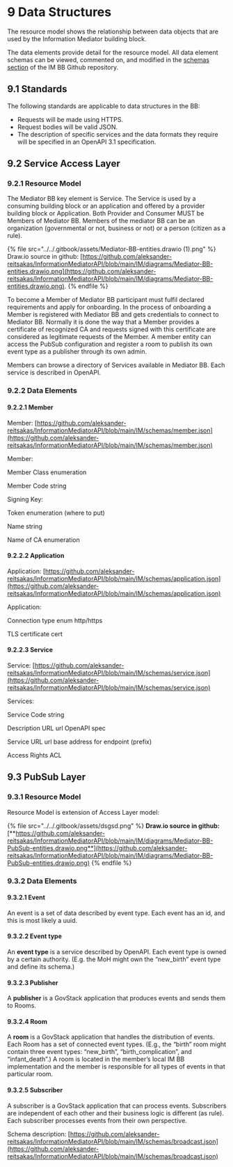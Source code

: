 # 9 Data Structures

The resource model shows the relationship between data objects that are used by the Information Mediator building block.

The data elements provide detail for the resource model. All data element schemas can be viewed, commented on, and modified in the [schemas section](https://github.com/aleksander-reitsakas/InformationMediatorAPI/tree/main/IM/schemas) of the IM BB Github repository.

## 9.1 Standards

The following standards are applicable to data structures in the BB:&#x20;

* Requests will be made using HTTPS.&#x20;
* Request bodies will be valid JSON.&#x20;
* The description of specific services and the data formats they require will be specified in an OpenAPI 3.1 specification.

## 9.2 Service Access Layer

### 9.2.1 Resource Model

The Mediator BB key element is Service. The Service is used by a consuming building block or an application and offered by a provider building block or Application. Both Provider and Consumer MUST be Members of Mediator BB. Members of the mediator BB can be an organization (governmental or not, business or not) or a person (citizen as a rule).

{% file src="../../.gitbook/assets/Mediator-BB-entities.drawio (1).png" %}
Draw.io source in github: [https://github.com/aleksander-reitsakas/InformationMediatorAPI/blob/main/IM/diagrams/Mediator-BB-entities.drawio.png](https://github.com/aleksander-reitsakas/InformationMediatorAPI/blob/main/IM/diagrams/Mediator-BB-entities.drawio.png).
{% endfile %}

To become a Member of Mediator BB participant must fulfil declared requirements and apply for onboarding. In the process of onboarding a Member is registered with Mediator BB and gets credentials to connect to Mediator BB. Normally it is done the way that a Member provides a certificate of recognized CA and requests signed with this certificate are considered as legitimate requests of the Member. A member entity can access the PubSub configuration and register a room to publish its own event type as a publisher through its own admin.&#x20;

Members can browse a directory of Services available in Mediator BB. Each service is described in OpenAPI.

### 9.2.2 Data Elements

#### 9.2.2.1 Member

Member: [https://github.com/aleksander-reitsakas/InformationMediatorAPI/blob/main/IM/schemas/member.json](https://github.com/aleksander-reitsakas/InformationMediatorAPI/blob/main/IM/schemas/member.json)

Member:&#x20;

Member Class enumeration&#x20;

Member Code string&#x20;

Signing Key:&#x20;

Token enumeration (where to put)&#x20;

Name string&#x20;

Name of CA enumeration

#### 9.2.2.2 Application

Application: [https://github.com/aleksander-reitsakas/InformationMediatorAPI/blob/main/IM/schemas/application.json](https://github.com/aleksander-reitsakas/InformationMediatorAPI/blob/main/IM/schemas/application.json)

Application:&#x20;

Connection type enum http/https&#x20;

TLS certificate cert

#### 9.2.2.3 Service

Service: [https://github.com/aleksander-reitsakas/InformationMediatorAPI/blob/main/IM/schemas/service.json](https://github.com/aleksander-reitsakas/InformationMediatorAPI/blob/main/IM/schemas/service.json)

Services:&#x20;

Service Code string&#x20;

Description URL url OpenAPI spec&#x20;

Service URL url base address for endpoint (prefix)&#x20;

Access Rights ACL

## **9.3 PubSub Layer**

### 9.3.1 Resource Model&#x20;

Resource Model is extension of Access Layer model:

{% file src="../../.gitbook/assets/dsgsd.png" %}
**Draw.io source in github:** [**https://github.com/aleksander-reitsakas/InformationMediatorAPI/blob/main/IM/diagrams/Mediator-BB-PubSub-entities.drawio.png**](https://github.com/aleksander-reitsakas/InformationMediatorAPI/blob/main/IM/diagrams/Mediator-BB-PubSub-entities.drawio.png)
{% endfile %}

### 9.3.2 Data Elements

#### 9.3.2.1 Event&#x20;

An event is a set of data described by event type. Each event has an id, and this is most likely a uuid.

#### 9.3.2.2 Event type&#x20;

An **event type** is a service described by OpenAPI. Each event type is owned by a certain authority. (E.g. the MoH might own the “new\_birth” event type and define its schema.)&#x20;

#### 9.3.2.3 Publisher&#x20;

A **publisher** is a GovStack application that produces events and sends them to Rooms.

#### **9.3.2.4 Room**

A **room** is a GovStack application that handles the distribution of events. Each Room has a set of connected event types. (E.g., the “birth” room might contain three event types: “new\_birth”, “birth\_complication”, and “infant\_death”.) A room is located in the member’s local IM BB implementation and the member is responsible for all types of events in that particular room.

#### 9.3.2.5 Subscriber&#x20;

A subscriber is a GovStack application that can process events. Subscribers are independent of each other and their business logic is different (as rule). Each subscriber processes events from their own perspective.&#x20;

Schema description: [https://github.com/aleksander-reitsakas/InformationMediatorAPI/blob/main/IM/schemas/broadcast.json](https://github.com/aleksander-reitsakas/InformationMediatorAPI/blob/main/IM/schemas/broadcast.json)
